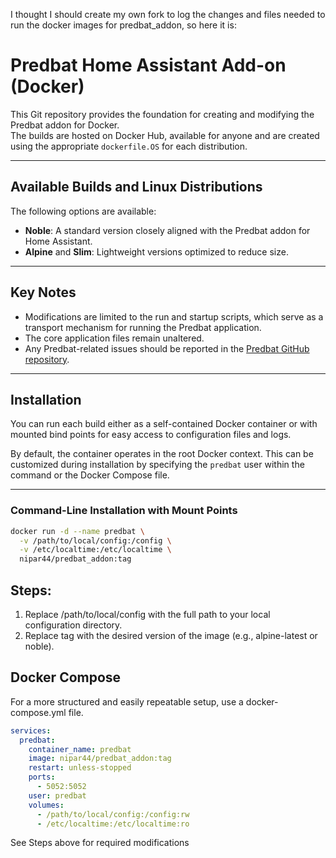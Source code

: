 I thought I should create my own fork to log the changes and files needed to run the docker images for predbat_addon, so here it is:

# Predbat Home Assistant Add-on (Docker)

This Git repository provides the foundation for creating and modifying the Predbat addon for Docker.  
The builds are hosted on Docker Hub, available for anyone and are created using the appropriate `dockerfile.OS` for each distribution.

---

## Available Builds and Linux Distributions

The following options are available:  
- **Noble**: A standard version closely aligned with the Predbat addon for Home Assistant.  
- **Alpine** and **Slim**: Lightweight versions optimized to reduce size.

---

## Key Notes

- Modifications are limited to the run and startup scripts, which serve as a transport mechanism for running the Predbat application.  
- The core application files remain unaltered.  
- Any Predbat-related issues should be reported in the [Predbat GitHub repository](#).

---

## Installation

You can run each build either as a self-contained Docker container or with mounted bind points for easy access to configuration files and logs.  

By default, the container operates in the root Docker context. This can be customized during installation by specifying the `predbat` user within the command or the Docker Compose file.

---

### Command-Line Installation with Mount Points

```bash
docker run -d --name predbat \
  -v /path/to/local/config:/config \
  -v /etc/localtime:/etc/localtime \
  nipar44/predbat_addon:tag
```

## Steps:

1. Replace /path/to/local/config with the full path to your local configuration directory.
2. Replace tag with the desired version of the image (e.g., alpine-latest or noble).

## Docker Compose
For a more structured and easily repeatable setup, use a docker-compose.yml file.

```yaml
services:
  predbat:
    container_name: predbat
    image: nipar44/predbat_addon:tag
    restart: unless-stopped
    ports:
      - 5052:5052
    user: predbat
    volumes:
      - /path/to/local/config:/config:rw
      - /etc/localtime:/etc/localtime:ro
```
See Steps above for required modifications
